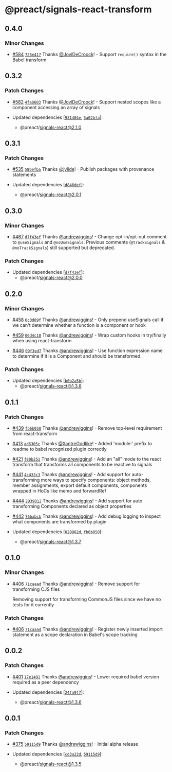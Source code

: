 # @preact/signals-react-transform

## 0.4.0

### Minor Changes

- [#584](https://github.com/preactjs/signals/pull/584) [`726e417`](https://github.com/preactjs/signals/commit/726e41727014722e7de1d7e6e276e28bf0bec2fd) Thanks [@JoviDeCroock](https://github.com/JoviDeCroock)! - Support `require()` syntax in the Babel transform

## 0.3.2

### Patch Changes

- [#582](https://github.com/preactjs/signals/pull/582) [`4fa8603`](https://github.com/preactjs/signals/commit/4fa86038191e2f2773e1d4b2211fb78cece19814) Thanks [@JoviDeCroock](https://github.com/JoviDeCroock)! - Support nested scopes like a component accessing an array of signals

- Updated dependencies [[`931404e`](https://github.com/preactjs/signals/commit/931404e96338e120464b73e522148389e38eeb2b), [`5a02bfa`](https://github.com/preactjs/signals/commit/5a02bfaac4f22459174c4695de2050d84d7b6e41)]:
  - @preact/signals-react@2.1.0

## 0.3.1

### Patch Changes

- [#535](https://github.com/preactjs/signals/pull/535) [`58befba`](https://github.com/preactjs/signals/commit/58befba577d02c5cac5292fda0a599f9708e908b) Thanks [@jviide](https://github.com/jviide)! - Publish packages with provenance statements

- Updated dependencies [[`d846def`](https://github.com/preactjs/signals/commit/d846defaf6e64f0236e2b91247e5f94a35f29cbc)]:
  - @preact/signals-react@2.0.1

## 0.3.0

### Minor Changes

- [#467](https://github.com/preactjs/signals/pull/467) [`d7f43ef`](https://github.com/preactjs/signals/commit/d7f43ef5c9b6516cd93a12c3f647409cfd8c62be) Thanks [@andrewiggins](https://github.com/andrewiggins)! - Change opt-in/opt-out comment to `@useSignals` and `@noUseSignals`. Previous comments (`@trackSignals` & `@noTrackSignals`) still supported but deprecated.

### Patch Changes

- Updated dependencies [[`d7f43ef`](https://github.com/preactjs/signals/commit/d7f43ef5c9b6516cd93a12c3f647409cfd8c62be)]:
  - @preact/signals-react@2.0.0

## 0.2.0

### Minor Changes

- [#458](https://github.com/preactjs/signals/pull/458) [`0c0d89f`](https://github.com/preactjs/signals/commit/0c0d89f181e7b38432d10ea0f79fa031774c2a27) Thanks [@andrewiggins](https://github.com/andrewiggins)! - Only prepend useSignals call if we can't determine whether a function is a component or hook

* [#459](https://github.com/preactjs/signals/pull/459) [`06d4c10`](https://github.com/preactjs/signals/commit/06d4c10dbc2b3029ffe855d846afd7dc431ea749) Thanks [@andrewiggins](https://github.com/andrewiggins)! - Wrap custom hooks in try/finally when using react-transform

- [#446](https://github.com/preactjs/signals/pull/446) [`09f3ed7`](https://github.com/preactjs/signals/commit/09f3ed7c5b7a5a3a86673dfc73cd868766e0eefc) Thanks [@andrewiggins](https://github.com/andrewiggins)! - Use function expression name to determine if it is a Component and should be transformed.

### Patch Changes

- Updated dependencies [[`b0b2a5b`](https://github.com/preactjs/signals/commit/b0b2a5b54d0b512152171bb13c5bc4c593e7e444)]:
  - @preact/signals-react@1.3.8

## 0.1.1

### Patch Changes

- [#439](https://github.com/preactjs/signals/pull/439) [`fb6b050`](https://github.com/preactjs/signals/commit/fb6b050be305294fa3ea5b883c51a375f1720f78) Thanks [@andrewiggins](https://github.com/andrewiggins)! - Remove top-level requirement from react-transform

* [#413](https://github.com/preactjs/signals/pull/413) [`ad6305c`](https://github.com/preactjs/signals/commit/ad6305c973160fb1272b6ad2e3783e6e3410f9de) Thanks [@XantreGodlike](https://github.com/XantreGodlike)! - Added 'module:' prefix to readme to babel recognized plugin correctly

- [#421](https://github.com/preactjs/signals/pull/421) [`f80b251`](https://github.com/preactjs/signals/commit/f80b251d7333e1a1d82e537969a15ba17657c82f) Thanks [@andrewiggins](https://github.com/andrewiggins)! - Add an "all" mode to the react transform that transforms all components to be reactive to signals

* [#441](https://github.com/preactjs/signals/pull/441) [`4c433c3`](https://github.com/preactjs/signals/commit/4c433c32469d3a79b1a3e4d523f111b6bec3a187) Thanks [@andrewiggins](https://github.com/andrewiggins)! - Add support for auto-transforming more ways to specify components: object methods, member assignments, export default components, components wrapped in HoCs like memo and forwardRef

- [#444](https://github.com/preactjs/signals/pull/444) [`2939812`](https://github.com/preactjs/signals/commit/2939812a972b62830e0a839dcc9a8024ab5c7bc8) Thanks [@andrewiggins](https://github.com/andrewiggins)! - Add support for auto transforming Components declared as object properties

* [#442](https://github.com/preactjs/signals/pull/442) [`76babcb`](https://github.com/preactjs/signals/commit/76babcb520594bb200fd69ac4840a7df5f259752) Thanks [@andrewiggins](https://github.com/andrewiggins)! - Add debug logging to inspect what components are transformed by plugin

* Updated dependencies [[`020982d`](https://github.com/preactjs/signals/commit/020982d2f3039817527aaa000a5697486a870c9d), [`fb6b050`](https://github.com/preactjs/signals/commit/fb6b050be305294fa3ea5b883c51a375f1720f78)]:
  - @preact/signals-react@1.3.7

## 0.1.0

### Minor Changes

- [#406](https://github.com/preactjs/signals/pull/406) [`71caaad`](https://github.com/preactjs/signals/commit/71caaad9c69da4bd6a1c9bf1926562162a109dfb) Thanks [@andrewiggins](https://github.com/andrewiggins)! - Remove support for transforming CJS files

  Removing support for transforming CommonJS files since we have no tests for it currently

### Patch Changes

- [#406](https://github.com/preactjs/signals/pull/406) [`71caaad`](https://github.com/preactjs/signals/commit/71caaad9c69da4bd6a1c9bf1926562162a109dfb) Thanks [@andrewiggins](https://github.com/andrewiggins)! - Register newly inserted import statement as a scope declaration in Babel's scope tracking

## 0.0.2

### Patch Changes

- [#401](https://github.com/preactjs/signals/pull/401) [`17e1491`](https://github.com/preactjs/signals/commit/17e1491a27afedc714c6b0ab1e9fbf88d0d6433c) Thanks [@andrewiggins](https://github.com/andrewiggins)! - Lower required babel version required as a peer dependency

- Updated dependencies [[`24fa9f7`](https://github.com/preactjs/signals/commit/24fa9f791d70baba35bdce722f71ce63ac091a4d)]:
  - @preact/signals-react@1.3.6

## 0.0.1

### Patch Changes

- [#375](https://github.com/preactjs/signals/pull/375) [`59115d9`](https://github.com/preactjs/signals/commit/59115d9ea6dfa073255f9803dd7e8a09892d2acc) Thanks [@andrewiggins](https://github.com/andrewiggins)! - Initial alpha release

- Updated dependencies [[`cd3a22d`](https://github.com/preactjs/signals/commit/cd3a22d628c3a535108bc45b8151505dd6fc51c8), [`59115d9`](https://github.com/preactjs/signals/commit/59115d9ea6dfa073255f9803dd7e8a09892d2acc)]:
  - @preact/signals-react@1.3.5
